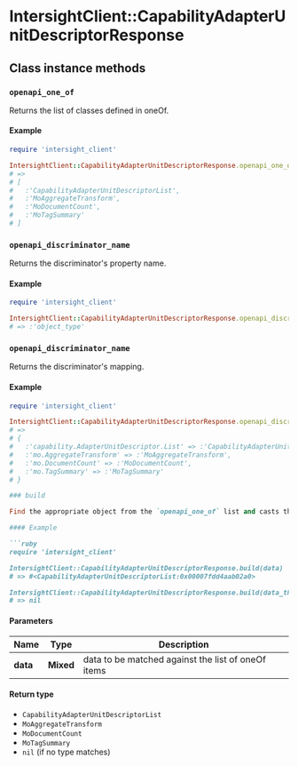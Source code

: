 # IntersightClient::CapabilityAdapterUnitDescriptorResponse

## Class instance methods

### `openapi_one_of`

Returns the list of classes defined in oneOf.

#### Example

```ruby
require 'intersight_client'

IntersightClient::CapabilityAdapterUnitDescriptorResponse.openapi_one_of
# =>
# [
#   :'CapabilityAdapterUnitDescriptorList',
#   :'MoAggregateTransform',
#   :'MoDocumentCount',
#   :'MoTagSummary'
# ]
```

### `openapi_discriminator_name`

Returns the discriminator's property name.

#### Example

```ruby
require 'intersight_client'

IntersightClient::CapabilityAdapterUnitDescriptorResponse.openapi_discriminator_name
# => :'object_type'
```

### `openapi_discriminator_name`

Returns the discriminator's mapping.

#### Example

```ruby
require 'intersight_client'

IntersightClient::CapabilityAdapterUnitDescriptorResponse.openapi_discriminator_mapping
# =>
# {
#   :'capability.AdapterUnitDescriptor.List' => :'CapabilityAdapterUnitDescriptorList',
#   :'mo.AggregateTransform' => :'MoAggregateTransform',
#   :'mo.DocumentCount' => :'MoDocumentCount',
#   :'mo.TagSummary' => :'MoTagSummary'
# }

### build

Find the appropriate object from the `openapi_one_of` list and casts the data into it.

#### Example

```ruby
require 'intersight_client'

IntersightClient::CapabilityAdapterUnitDescriptorResponse.build(data)
# => #<CapabilityAdapterUnitDescriptorList:0x00007fdd4aab02a0>

IntersightClient::CapabilityAdapterUnitDescriptorResponse.build(data_that_doesnt_match)
# => nil
```

#### Parameters

| Name | Type | Description |
| ---- | ---- | ----------- |
| **data** | **Mixed** | data to be matched against the list of oneOf items |

#### Return type

- `CapabilityAdapterUnitDescriptorList`
- `MoAggregateTransform`
- `MoDocumentCount`
- `MoTagSummary`
- `nil` (if no type matches)

